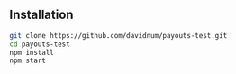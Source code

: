 ## Installation

```bash
git clone https://github.com/davidnum/payouts-test.git
cd payouts-test
npm install
npm start
```
